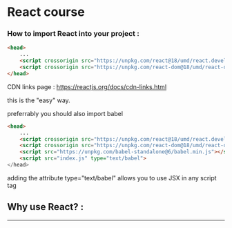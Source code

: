 # React course
### How to import React into your project :
```html
<head>
    ...
    <script crossorigin src="https://unpkg.com/react@18/umd/react.development.js"></script>
    <script crossorigin src="https://unpkg.com/react-dom@18/umd/react-dom.development.js"></script>
</head>
```
CDN links page : https://reactjs.org/docs/cdn-links.html

this is the "easy" way.

preferrably you should also import babel
```html
<head>
    ...
    <script crossorigin src="https://unpkg.com/react@18/umd/react.development.js"></script>
    <script crossorigin src="https://unpkg.com/react-dom@18/umd/react-dom.development.js"></script>
    <script src="https://unpkg.com/babel-standalone@6/babel.min.js"></script>
    <script src="index.js" type="text/babel">
</head>
```

adding the attribute type="text/babel" allows you to use JSX in any script tag

## Why use React? : 
___
